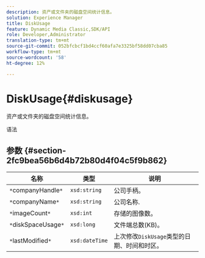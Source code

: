 ```yaml
---
description: 资产或文件夹的磁盘空间统计信息。
solution: Experience Manager
title: DiskUsage
feature: Dynamic Media Classic,SDK/API
role: Developer,Administrator
translation-type: tm+mt
source-git-commit: 052bfcbcf1bd4ccf60afa7e3325bf58dd07cba85
workflow-type: tm+mt
source-wordcount: '58'
ht-degree: 12%

---
```



# DiskUsage{#diskusage}

资产或文件夹的磁盘空间统计信息。

语法

## 参数 {#section-2fc9bea56b6d4b72b80d4f04c5f9b862}

| 名称 | 类型 | 说明 |
|---|---|---|
| `*`companyHandle`*` | `xsd:string` | 公司手柄。 |
| `*`companyName`*` | `xsd:string` | 公司名称. |
| `*`imageCount`*` | `xsd:int` | 存储的图像数。 |
| `*`diskSpaceUsage`*` | `xsd:long` | 文件端总数(KB)。 |
| `*`lastModified`*` | `xsd:dateTime` | 上次修改`DiskUsage`类型的日期、时间和时区。 |

